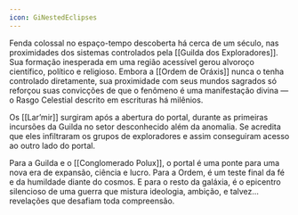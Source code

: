 ```yaml
---
icon: GiNestedEclipses
---
```

Fenda colossal no espaço-tempo descoberta há cerca de um século, nas proximidades dos sistemas controlados pela [[Guilda dos Exploradores]]. Sua formação inesperada em uma região acessível gerou alvoroço científico, político e religioso. Embora a [[Ordem de Oráxis]] nunca o tenha controlado diretamente, sua proximidade com seus mundos sagrados só reforçou suas convicções de que o fenômeno é uma manifestação divina — o Rasgo Celestial descrito em escrituras há milênios.

Os [[Lar’mir]] surgiram após a abertura do portal, durante as primeiras incursões da Guilda no setor desconhecido além da anomalia. Se acredita que eles infiltraram os grupos de exploradores e assim conseguiram acesso ao outro lado do portal.

Para a Guilda e o [[Conglomerado Polux]], o portal é uma ponte para uma nova era de expansão, ciência e lucro. Para a Ordem, é um teste final da fé e da humildade diante do cosmos. E para o resto da galáxia, é o epicentro silencioso de uma guerra que mistura ideologia, ambição, e talvez... revelações que desafiam toda compreensão.